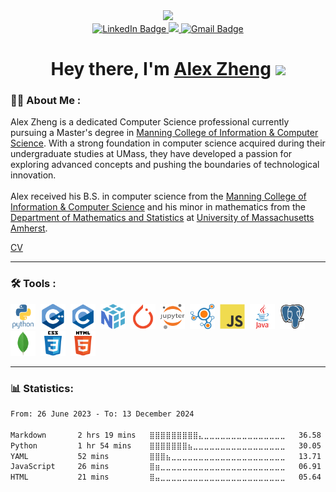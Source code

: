 <div id="header" align="center">
  <img src="https://camo.githubusercontent.com/cd0f6999097f9c9ae946becb6a786b05424fdd43780d940453f8bca7556371db/68747470733a2f2f63646e2e6472696262626c652e636f6d2f75736572732f3333303931352f73637265656e73686f74732f333538373030302f31305f636f64696e675f6472696262626c652e676966" width="365"/>
  <div id="badges">
  <a href="https://www.linkedin.com/in/alex-haozheng/">
    <img src="https://img.shields.io/badge/LinkedIn-blue?style=for-the-badge&logo=linkedin&logoColor=white" alt="LinkedIn Badge"/>
  </a>
  <a href="https://github.com/alex-haozheng">
    <img src="https://img.shields.io/badge/GitHub%20Pages-222222?style=for-the-badge&logo=GitHub%20Pages&logoColor=white"/>
  </a>
  <a href="mailto: azheng@umass.edu">
      <img src="https://img.shields.io/badge/Gmail-D14836?style=for-the-badge&logo=gmail&logoColor=white" alt="Gmail Badge"/>
  </a>
  <h1>
  Hey there, I'm <a href="https://github.com/alex-haozheng">Alex Zheng</a>
  <img src="https://media.giphy.com/media/hvRJCLFzcasrR4ia7z/giphy.gif" width="30px"/>
  </h1>
  </div>
</div>

### :man_technologist: About Me :
Alex Zheng is a dedicated Computer Science professional currently pursuing a Master's degree in <a href="https://www.cics.umass.edu/" target="_blank">Manning College of Information & Computer Science</a>. With a strong foundation in computer science acquired during their undergraduate studies at UMass, they have developed a passion for exploring advanced concepts and pushing the boundaries of technological innovation.
<br/><br/>
Alex received his B.S. in computer science from the <a href="https://www.cics.umass.edu/" target="_blank">Manning College of Information & Computer Science</a> and his minor in mathematics from the <a href="https://www.umass.edu/mathematics-statistics/" target="_blank">Department of Mathematics and Statistics</a> at <a href="https://www.umass.edu/" target="_blank">University of Massachusetts Amherst</a>. 

[CV](https://github.com/alex-haozheng/alex-CV)

---

### :hammer_and_wrench: Tools :
<div>
  <img src="https://github.com/devicons/devicon/blob/master/icons/python/python-original-wordmark.svg" title="Python" alt="Python" width="40" height="40"/>&nbsp;
  <img src="https://github.com/devicons/devicon/blob/master/icons/cplusplus/cplusplus-original.svg" title="cpp" alt="cpp" width="40" height="40"/>&nbsp;
  <img src="https://github.com/devicons/devicon/blob/master/icons/c/c-original.svg" title="c" alt="c" width="40" height="40"/>&nbsp;
  <img src="https://github.com/devicons/devicon/blob/master/icons/numpy/numpy-original.svg" title="Numpy" alt="Numpy" width="40" height="40"/>&nbsp;
  <img src="https://github.com/devicons/devicon/blob/master/icons/pytorch/pytorch-original.svg" title="pytorch" alt="pytorch" width="40" height="40"/>&nbsp;
  <img src="https://github.com/devicons/devicon/blob/master/icons/jupyter/jupyter-original-wordmark.svg" title="Jupyter" alt="Jupyter" width="40" height="40"/>&nbsp;
  <img src="https://github.com/devicons/devicon/blob/master/icons/networkx/networkx-original.svg" title="NetworkX" alt="NetworkX" width="40" height="40"/>&nbsp;
  <img src="https://github.com/devicons/devicon/blob/master/icons/javascript/javascript-original.svg" title="JavaScript" alt="JavaScript" width="40" height="40"/>&nbsp;
  <img src="https://github.com/devicons/devicon/blob/master/icons/java/java-original-wordmark.svg" title="Java" alt="Java" width="40" height="40"/>&nbsp;
  <img src="https://github.com/devicons/devicon/blob/master/icons/postgresql/postgresql-original.svg" title="postgres" alt="postgres" width="40" height="40"/>&nbsp;
  <img src="https://github.com/devicons/devicon/blob/master/icons/mongodb/mongodb-original.svg" title="mongo" alt="mongo" width="40" height="40"/>&nbsp;
  <img src="https://github.com/devicons/devicon/blob/master/icons/css3/css3-original-wordmark.svg" title="CSS" alt="CSS" width="40" height="40"/>&nbsp;
  <img src="https://github.com/devicons/devicon/blob/master/icons/html5/html5-original-wordmark.svg" title="HTML" alt="HTML" width="40" height="40"/>&nbsp;
</div>

--- 

### :bar_chart: Statistics: 
<!--START_SECTION:waka-->

```txt
From: 26 June 2023 - To: 13 December 2024

Markdown       2 hrs 19 mins   ⣿⣿⣿⣿⣿⣿⣿⣿⣿⣄⣀⣀⣀⣀⣀⣀⣀⣀⣀⣀⣀⣀⣀⣀⣀   36.58 %
Python         1 hr 54 mins    ⣿⣿⣿⣿⣿⣿⣿⣦⣀⣀⣀⣀⣀⣀⣀⣀⣀⣀⣀⣀⣀⣀⣀⣀⣀   30.05 %
YAML           52 mins         ⣿⣿⣿⣦⣀⣀⣀⣀⣀⣀⣀⣀⣀⣀⣀⣀⣀⣀⣀⣀⣀⣀⣀⣀⣀   13.71 %
JavaScript     26 mins         ⣿⣶⣀⣀⣀⣀⣀⣀⣀⣀⣀⣀⣀⣀⣀⣀⣀⣀⣀⣀⣀⣀⣀⣀⣀   06.91 %
HTML           21 mins         ⣿⣤⣀⣀⣀⣀⣀⣀⣀⣀⣀⣀⣀⣀⣀⣀⣀⣀⣀⣀⣀⣀⣀⣀⣀   05.64 %
```

<!--END_SECTION:waka-->
